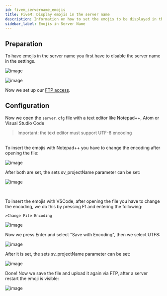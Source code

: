 ```yaml
---
id: fivem_servername_emojis
title: FiveM: Display emojis in the server name
description: Information on how to set the emojis to be displayed in the server name of your FiveM server in the server list - ZAP-Hosting.com documentation
sidebar_label: Emojis in Server Name
---
```


## Preparation
To have emojis in the server name you first have to disable the server name in the settings.

![image](https://user-images.githubusercontent.com/13604413/159168639-2e96f4fe-d1c1-422f-899f-56a544189f4b.png)

![image](https://user-images.githubusercontent.com/13604413/159168641-a8ebf28e-b9cb-4e43-8fa9-9d3e78d6fe92.png)

Now we set up our [FTP access](gameserver_ftpaccess.md).

## Configuration

Now we open the `server.cfg` file with a text editor like Notepad++, Atom or Visual Studio Code

> Important: the text editor must support UTF-8 encoding

<!--DOCUSAURUS_CODE_TABS-->
<!--Notepad++-->
<br>
To insert the emojis with Notepad++ you have to change the encoding after opening the file:

![image](https://user-images.githubusercontent.com/13604413/159168654-e08bda54-504a-4617-887f-60e046018c4b.png)

After both are set, the sets sv_projectName parameter can be set:

![image](https://user-images.githubusercontent.com/13604413/159168656-cc64bbcd-86d6-4c18-8153-4ccfb58b167a.png)


<!--Visual Studio Code-->
<br>

To insert the emojis with VSCode, after opening the file you have to change the encoding, we do this by pressing F1 and entering the following:

```
>Change File Encoding
```

![image](https://user-images.githubusercontent.com/13604413/159168674-01a3e10d-12e2-493c-b864-1c582afc0a0e.png)

Now we press Enter and select "Save with Encoding", then we select UTF8:

![image](https://user-images.githubusercontent.com/13604413/159168676-2e031ffa-64bb-4e29-b446-acfcbcf00671.png)

After it is set, the sets sv_projectName parameter can be set:

![image](https://user-images.githubusercontent.com/13604413/159168678-e60292ba-53cf-497b-830c-d6fa96fd9561.png)

<!--END_DOCUSAURUS_CODE_TABS-->

Done! Now we save the file and upload it again via FTP, after a server restart the emoji is visible:

![image](https://user-images.githubusercontent.com/13604413/159168680-29178995-1450-40c8-974e-2d6f0992bfc3.png)


